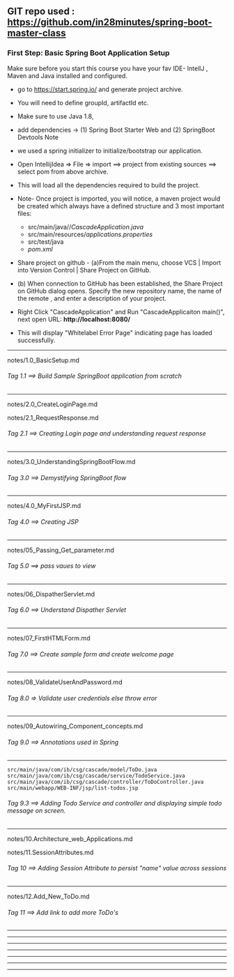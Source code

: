 GIT repo used : https://github.com/in28minutes/spring-boot-master-class
-------------------------------------------------------------------------------------------------------------

### First Step: Basic Spring Boot Application Setup

Make sure before you start this course you have your fav IDE- IntellJ , Maven and Java installed and configured. 

- go to https://start.spring.io/ and generate project archive.
- You will need to define groupId, artifactId etc. 
- Make sure to use Java 1.8, 
- add dependencies -> (1) Spring Boot Starter Web and (2) SpringBoot Devtools Note 
- we used a spring initializer to initialize/bootstrap our application.
    
- Open IntellijIdea => File => import ==> project from existing sources ==> select pom from above archive. 
- This will load all the dependencies required to build the project. 
- Note- Once project is imported, you will notice, a maven project would be created which always have a defined structure and 3 most important files:
   - src/main/java/<groupid-that-you-defined>/_CascadeApplication.java_ 
   - src/main/resources/_applications.properties_
   - src/test/java
   - _pom.xml_
   
- Share project on github - (a)From the main menu, choose VCS | Import into Version Control | Share Project on GitHub. 
- (b) When connection to GitHub has been established, the Share Project on GitHub dialog opens. Specify the new repository name, the name of the
  remote , and enter a description of your project.

- Right Click "CascadeApplication" and Run "CascadeApplicaiton main()", next open URL: **http://localhost:8080/** 
- This will display "Whitelabel Error Page" indicating page has loaded successfully.
   
-------------------------------------------------------------------------------------------------------------

notes/1.0_BasicSetup.md  
###### Tag 1.1 ==> Build Sample SpringBoot application from scratch
-------------------------------------------------------------------------------------------------------------
notes/2.0_CreateLoginPage.md

notes/2.1_RequestResponse.md

###### Tag 2.1  ==> Creating Login page and understanding request response
-------------------------------------------------------------------
notes/3.0_UnderstandingSpringBootFlow.md

###### Tag 3.0 ==> Demystifying SpringBoot flow
----------------------------------------
notes/4.0_MyFirstJSP.md

###### Tag 4.0 ==> Creating JSP
------------------------
notes/05_Passing_Get_parameter.md

###### Tag 5.0 ==> pass vaues to view
------------------------------
notes/06_DispatherServlet.md

###### Tag 6.0 ==> Understand Dispather Servlet
----------------------------------------
notes/07_FirstHTMLForm.md

###### Tag 7.0 ==> Create sample form and create welcome page
------------------------------------------------------
notes/08_ValidateUserAndPassword.md

###### Tag 8.0 => Validate user credentials else throw error
-----------------------------------------------------
notes/09_Autowiring_Component_concepts.md

###### Tag 9.0 ==> Annotations used in Spring
--------------------------------------

```
src/main/java/com/ib/csg/cascade/model/ToDo.java
src/main/java/com/ib/csg/cascade/service/TodoService.java
src/main/java/com/ib/csg/cascade/controller/ToDoController.java
src/main/webapp/WEB-INF/jsp/list-todos.jsp
```

###### Tag 9.3 ==> Adding Todo Service and controller and displaying simple todo message on screen.
-------------------------------------------------------------------------------------------------------------
notes/10.Architecture_web_Applications.md

notes/11.SessionAttributes.md

###### Tag 10 ==> Adding Session Attribute to persist "name" value across sessions
-------------------------------------------------------------------------------------------------------------
notes/12.Add_New_ToDo.md

###### Tag 11 ==> Add link to add more ToDo's 

-------------------------------------------------------------------------------------------------------------


-------------------------------------------------------------------------------------------------------------
-------------------------------------------------------------------------------------------------------------
-------------------------------------------------------------------------------------------------------------
-------------------------------------------------------------------------------------------------------------
-------------------------------------------------------------------------------------------------------------
-------------------------------------------------------------------------------------------------------------